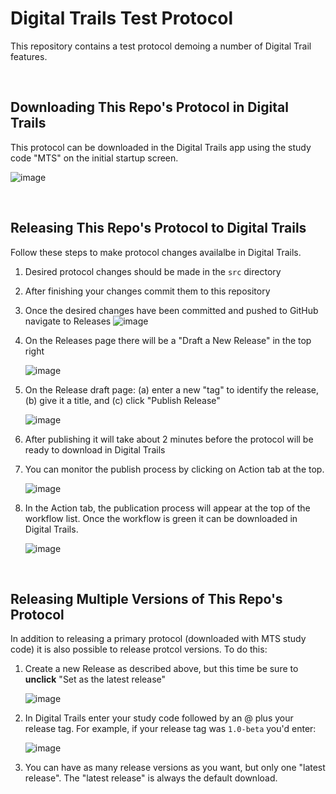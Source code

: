 # Digital Trails Test Protocol
This repository contains a test protocol demoing a number of Digital Trail features. 

<br>

## Downloading This Repo's Protocol in Digital Trails

This protocol can be downloaded in the Digital Trails app using the study code "MTS" on the initial startup screen.

![image](https://github.com/user-attachments/assets/0990aa18-6523-4728-bcb5-38b9b3f67e3f)

<br>

## Releasing This Repo's Protocol to Digital Trails

Follow these steps to make protocol changes availalbe in Digital Trails.
1. Desired protocol changes should be made in the `src` directory
2. After finishing your changes commit them to this repository
3. Once the desired changes have been committed and pushed to GitHub navigate to Releases
   ![image](https://github.com/user-attachments/assets/8b0163f1-abcf-4133-9e83-a2bbc02ddf39)

4. On the Releases page there will be a "Draft a New Release" in the top right

   ![image](https://github.com/user-attachments/assets/30c12a1a-02c6-49e2-b9ff-889936406737)

5. On the Release draft page: (a) enter a new "tag" to identify the release, (b) give it a title, and (c) click "Publish Release"

   ![image](https://github.com/user-attachments/assets/e2a5a667-38c3-4b42-a3be-303274eda021)

6. After publishing it will take about 2 minutes before the protocol will be ready to download in Digital Trails

7. You can monitor the publish process by clicking on Action tab at the top.

   ![image](https://github.com/user-attachments/assets/ddc28f67-d964-4915-a20a-5cdad0a13205)

8. In the Action tab, the publication process will appear at the top of the workflow list. Once the workflow is green it can be downloaded in Digital Trails.

   ![image](https://github.com/user-attachments/assets/b0701c00-dd7b-4962-9b7d-2a9f74df0d32)

<br>

## Releasing Multiple Versions of This Repo's Protocol

In addition to releasing a primary protocol (downloaded with MTS study code) it is also possible to release protcol versions. To do this:

1. Create a new Release as described above, but this time be sure to **unclick** "Set as the latest release"

   ![image](https://github.com/user-attachments/assets/c3686bf3-d15d-4022-a4b4-c51e2878d41c)

2. In Digital Trails enter your study code followed by an @ plus your release tag. For example, if your release tag was `1.0-beta` you'd enter:

   ![image](https://github.com/user-attachments/assets/0d09ef11-9523-421d-87ae-8f66a916f4bf)

3. You can have as many release versions as you want, but only one "latest release". The "latest release" is always the default download.
